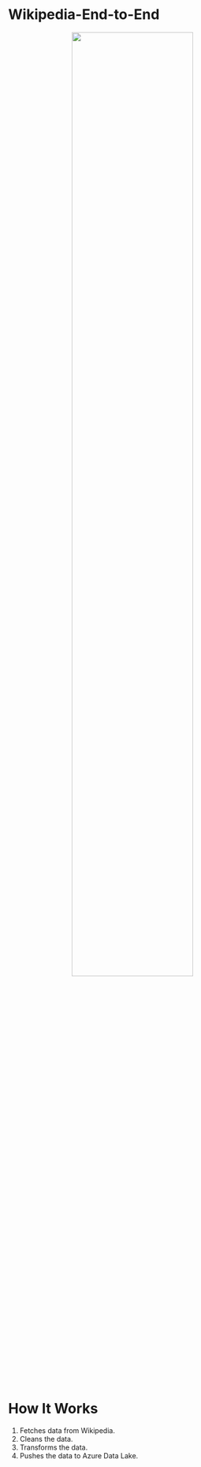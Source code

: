 # Wikipedia-End-to-End
<p align="center">
  <img src="https://media.licdn.com/dms/image/D4D22AQGl5G_W78xSLg/feedshare-shrink_2048_1536/0/1701127517709?e=1704326400&v=beta&t=kyFy9PdDJhHc3iTHDhuBP3FgfoKLoCKnTChjsv4GDC0" width="70%" height="70%" />
</p>


# How It Works

1. Fetches data from Wikipedia.
2. Cleans the data.
3. Transforms the data.
4. Pushes the data to Azure Data Lake.
